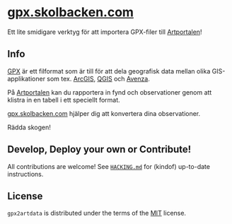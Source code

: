 # [gpx.skolbacken.com](https://gpx.skolbacken.com)
Ett lite smidigare verktyg för att importera GPX-filer till [Artportalen](https://artportalen.se)!

## Info
[GPX](https://en.wikipedia.org/wiki/GPS_Exchange_Format) är ett filformat som är till för att dela geografisk data mellan olika GIS-applikationer som tex. [ArcGIS](https://www.esri.se/sv-se/arcgis/about-arcgis/overview), [QGIS](https://www.qgis.org/en/site/) och [Avenza](https://www.avenza.com/avenza-maps/).

På [Artportalen](https://artportalen.se/ImportSighting) kan du rapportera in fynd och observationer genom att klistra in en tabell i ett speciellt format. 

[gpx.skolbacken.com](https://gpx.skolbacken.com) hjälper dig att konvertera dina observationer.

Rädda skogen!

## Develop, Deploy your own or Contribute!
All contributions are welcome! 
See [`HACKING.md`](HACKING.md) for (kindof) up-to-date instructions. 

## License
`gpx2artdata` is distributed under the terms of the [MIT](https://spdx.org/licenses/MIT.html) license.
